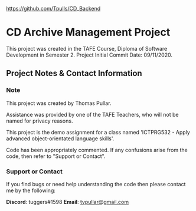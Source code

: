 <https://github.com/Tpulls/CD_Backend>
# CD Archive Management Project

This project was created in the TAFE Course, Diploma of Software Development in Semester 2.
Project Initial Commit Date: 09/11/2020.

## Project Notes & Contact Information

### Note

This project was created by Thomas Pullar.

Assistance was provided by one of the TAFE Teachers, who will not be named for privacy reasons.

This project is the demo assignment for a class named 'ICTPRG532 - Apply advanced object-orientated language skills'. 

Code has been appropriately commented. If any confusions arise from the code, then refer to "Support or Contact".

### Support or Contact

If you find bugs or need help understanding the code then please contact me by the following:

**Discord**: tuggers#1598
**Email**: tvpullar@gmail.com
